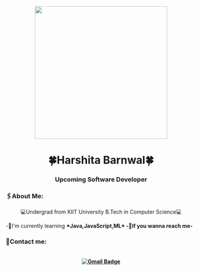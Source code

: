 <div id="headeer" align="center">
  <img src="https://media.tenor.com/2uyENRmiUt0AAAAC/coding.gif" width="350" height="350"/>
</div>
<h1 align="center">🍀Harshita Barnwal🍀</h1>
<h3 align="center"><b>Upcoming Software Developer</b></h3>
  <h3 align="left">🖇About Me:</h3>
  <p align="center">💻Undergrad from KIIT University B.Tech in Computer Science💻</p>
-🌼I'm currently learning <b>*Java,JavaScript,ML*<b>
-📠If you wanna reach me-
<h3 align="left">📌Contact me:</h3>
<br>
<div id="badges" align="center">
<a href="https://mail.google.com/mail/?view=cm&fs=1&to=21052665@kiit.ac.in&su=SUBJECT&body=BODY" target="_blank">
<img src="https://img.shields.io/badge/Gmail-D14836?style=for-the-badge&logo=gmail&logoColor=white" alt="Gmail Badge"/>
</a>

  
  
           
